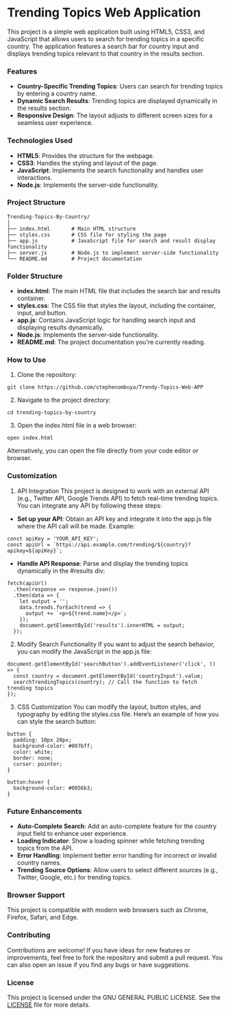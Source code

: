 # **Trending Topics Web Application**
This project is a simple web application built using HTML5, CSS3, and JavaScript that allows users to search for trending topics in a specific country. The application features a search bar for country input and displays trending topics relevant to that country in the results section.



### **Features**
- **Country-Specific Trending Topics**: Users can search for trending topics by entering a country name.
- **Dynamic Search Results**: Trending topics are displayed dynamically in the results section.
- **Responsive Design**: The layout adjusts to different screen sizes for a seamless user experience.



### **Technologies Used**
- **HTML5**: Provides the structure for the webpage.
- **CSS3**: Handles the styling and layout of the page.
- **JavaScript**: Implements the search functionality and handles user interactions.
- **Node.js**: Implements the server-side functionality.



### **Project Structure**

```
Trending-Topics-By-Country/
│
├── index.html       # Main HTML structure
├── styles.css       # CSS file for styling the page
├── app.js           # JavaScript file for search and result display functionality
├── server.js        # Node.js to implement server-side functionality
└── README.md        # Project documentation
```



### **Folder Structure**
- **index.html**: The main HTML file that includes the search bar and results container.
- **styles.css**: The CSS file that styles the layout, including the container, input, and button.
- **app.js**: Contains JavaScript logic for handling search input and displaying results dynamically.
- **Node.js**: Implements the server-side functionality.
- **README.md**: The project documentation you're currently reading.



### **How to Use**
1. Clone the repository:

```
git clone https://github.com/stephenombuya/Trendy-Topics-Web-APP
```

2. Navigate to the project directory:

```
cd trending-topics-by-country
```

3. Open the index.html file in a web browser:

```
open index.html
```

Alternatively, you can open the file directly from your code editor or browser.



### **Customization**
1. API Integration
This project is designed to work with an external API (e.g., Twitter API, Google Trends API) to fetch real-time trending topics. You can integrate any API by following these steps:

- **Set up your API**: Obtain an API key and integrate it into the app.js file where the API call will be made. Example:

```
const apiKey = 'YOUR_API_KEY';
const apiUrl = `https://api.example.com/trending/${country}?apikey=${apiKey}`;
```

- **Handle API Response**: Parse and display the trending topics dynamically in the #results div:

```
fetch(apiUrl)
  .then(response => response.json())
  .then(data => {
    let output = '';
    data.trends.forEach(trend => {
      output += `<p>${trend.name}</p>`;
    });
    document.getElementById('results').innerHTML = output;
  });
```

2. Modify Search Functionality
If you want to adjust the search behavior, you can modify the JavaScript in the app.js file:

```
document.getElementById('searchButton').addEventListener('click', () => {
  const country = document.getElementById('countryInput').value;
  searchTrendingTopics(country); // Call the function to fetch trending topics
});
```

3. CSS Customization
You can modify the layout, button styles, and typography by editing the styles.css file. Here’s an example of how you can style the search button:

```
button {
  padding: 10px 20px;
  background-color: #007bff;
  color: white;
  border: none;
  cursor: pointer;
}

button:hover {
  background-color: #0056b3;
}
```



### **Future Enhancements**
- **Auto-Complete Search**: Add an auto-complete feature for the country input field to enhance user experience.
- **Loading Indicator**: Show a loading spinner while fetching trending topics from the API.
- **Error Handling**: Implement better error handling for incorrect or invalid country names.
- **Trending Source Options**: Allow users to select different sources (e.g., Twitter, Google, etc.) for trending topics.



### **Browser Support**
This project is compatible with modern web browsers such as Chrome, Firefox, Safari, and Edge.



### **Contributing**
Contributions are welcome! If you have ideas for new features or improvements, feel free to fork the repository and submit a pull request. You can also open an issue if you find any bugs or have suggestions.



### **License**
This project is licensed under the  GNU GENERAL PUBLIC LICENSE. See the [LICENSE](https://github.com/stephenombuya/Trendy-Topics-Web-APP/blob/main/LICENSE) file for more details.
